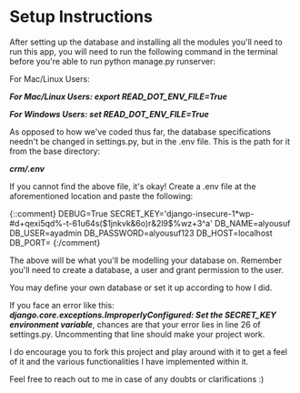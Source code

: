 # Setup Instructions 

After setting up the database and installing all the modules you'll need to run this app, you will need to run the following command in the terminal before you're able to run python manage.py runserver:

For Mac/Linux Users:

***For Mac/Linux Users: export READ_DOT_ENV_FILE=True***

***For Windows Users: set READ_DOT_ENV_FILE=True***

As opposed to how we've coded thus far, the database specifications needn't be changed in settings.py, but in the .env file. This is the path for it from the base directory: 

***crm/.env***

If you cannot find the above file, it's okay! Create a .env file at the aforementioned location and paste the following:

{::comment}
DEBUG=True
SECRET_KEY='django-insecure-1*wp-#d+qexi5qd%-t-61u64s($1jnkvk&6o)r&2l9$%wz+3^a'
DB_NAME=alyousuf
DB_USER=ayadmin
DB_PASSWORD=alyousuf123
DB_HOST=localhost
DB_PORT=
{:/comment}

The above will be what you'll be modelling your database on. Remember you'll need to create a database, a user and grant permission to the user.

You may define your own database or set it up according to how I did.

If you face an error like this: ***django.core.exceptions.ImproperlyConfigured: Set the SECRET_KEY environment variable***,
chances are that your error lies in line 26 of settings.py. Uncommenting that line should make your project work.

I do encourage you to fork this project and play around with it to get a feel of it and the various functionalities I have implemented within it.

Feel free to reach out to me in case of any doubts or clarifications :)
